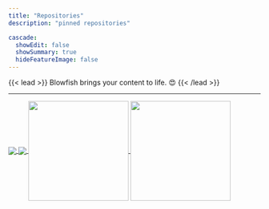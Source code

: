```yaml
---
title: "Repositories"
description: "pinned repositories"

cascade:
  showEdit: false
  showSummary: true
  hideFeatureImage: false
---
```


{{< lead >}}
Blowfish brings your content to life. :heart_eyes:
{{< /lead >}}

---

<a href="https://github.com/xf-zhao/Matcha-agent">
  <img align="center" src="https://github-readme-stats.vercel.app/api/pin/?username=xf-zhao&repo=Matcha-agent" />
</a>
<a href="https://github.com/mengdi-li/awesome-RLAIF">
  <img align="center" src="https://github-readme-stats.vercel.app/api/pin/?username=mengdi-li&repo=awesome-RLAIF" />
</a>

<a href="https://github.com/anuraghazra/github-readme-stats">
  <img height=200 align="center" src="https://github-readme-stats.vercel.app/api?username=xf-zhao&show_icons=true&theme=buefy" />
</a>
<a href="https://github.com/anuraghazra/convoychat">
  <img height=200 align="center" src="https://github-readme-stats.vercel.app/api/top-langs?username=xf-zhao&layout=compact&langs_count=8&card_width=320" />
</a>
